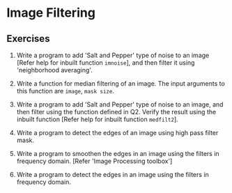 # Image Filtering

## Exercises

1. Write a program to add 'Salt and Pepper' type of noise to an image [Refer help for inbuilt function `imnoise`], and then filter it using 'neighborhood averaging'.

2. Write a function for median filtering of an image. The input arguments to this function are `image`, `mask size`.

3. Write a program to add 'Salt and Pepper' type of noise to an image, and then filter using the function defined in Q2. Verify the result using the inbuilt function [Refer help for inbuilt function `medfilt2`].

4. Write a program to detect the edges of an image using high pass filter mask.

5. Write a program to smoothen the edges in an image using the filters in frequency
domain. [Refer 'Image Processing toolbox']

6. Write a program to detect the edges in an image using the filters in frequency
domain.

